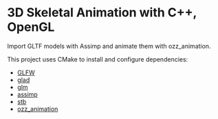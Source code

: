 # 3D Skeletal Animation with C++, OpenGL

Import GLTF models with Assimp and animate them with ozz_animation.

This project uses CMake to install and configure dependencies:

- [GLFW](https://www.glfw.org/)
- [glad](https://glad.dav1d.de/)
- [glm](https://glm.g-truc.net/)
- [assimp](https://assimp.org/)
- [stb](https://github.com/nothings/stb)
- [ozz_animation](https://guillaumeblanc.github.io/ozz-animation/)